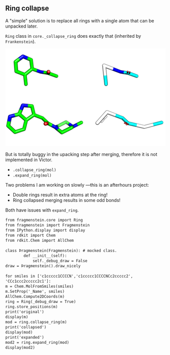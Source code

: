 ## Ring collapse

A "simple" solution is to replace all rings with a single atom that can be unpacked later.

``Ring`` class in ``core._collapse_ring`` does exactly that (inherited by ``Frankenstein``).

![collapse](images/atom_collapse.png)

But is totally buggy in the upacking step after merging, therefore it is not implemented in Victor.

* `.collapse_ring(mol)`
* `.expand_ring(mol)`

Two problems I am working on slowly —this is an afterhours project:

* Double rings result in extra atoms at the ring!
* Ring collapsed merging results in some odd bonds!

Both have issues with `expand_ring`.

    from fragmenstein.core import Ring
    from fragmenstein import Fragmenstein
    from IPython.display import display
    from rdkit import Chem
    from rdkit.Chem import AllChem
    
    class Þragmenstein(Fragmenstein): # mocked class.
            def __init__(self):
                self._debug_draw = False
    draw = Þragmenstein().draw_nicely
    
    for smiles in ['c1ccccc1CCCCN','c1ccccc1CCCCNCc2ccccc2', 'CCc1ccc2ccccc2c1']:
    m = Chem.MolFromSmiles(smiles)
    m.SetProp('_Name', smiles)
    AllChem.Compute2DCoords(m)
    ring = Ring(_debug_draw = True)
    ring.store_positions(m)
    print('original')
    display(m)
    mod = ring.collapse_ring(m)
    print('collapsed')
    display(mod)
    print('expanded')
    mod2 = ring.expand_ring(mod)
    display(mod2)
